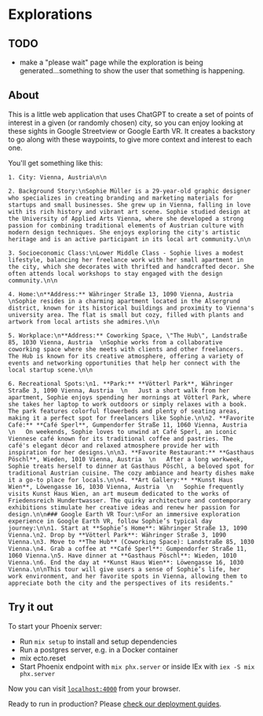 # Explorations

## TODO

- make a "please wait" page while the exploration is being generated...something to show the user that something is happening.

## About

This is a little web application that uses ChatGPT to create a set of points of interest in a given (or randomly chosen) city, so you can enjoy looking at these sights in Google Streetview or Google Earth VR. It creates a backstory to go along with these waypoints, to give more context and interest to each one.

You'll get something like this:

```plaintext
1. City: Vienna, Austria\n\n

2. Background Story:\nSophie Müller is a 29-year-old graphic designer who specializes in creating branding and marketing materials for startups and small businesses. She grew up in Vienna, falling in love with its rich history and vibrant art scene. Sophie studied design at the University of Applied Arts Vienna, where she developed a strong passion for combining traditional elements of Austrian culture with modern design techniques. She enjoys exploring the city's artistic heritage and is an active participant in its local art community.\n\n

3. Socioeconomic Class:\nLower Middle Class - Sophie lives a modest lifestyle, balancing her freelance work with her small apartment in the city, which she decorates with thrifted and handcrafted decor. She often attends local workshops to stay engaged with the design community.\n\n

4. Home:\n**Address:** Währinger Straße 13, 1090 Vienna, Austria  \nSophie resides in a charming apartment located in the Alsergrund district, known for its historical buildings and proximity to Vienna's university area. The flat is small but cozy, filled with plants and artwork from local artists she admires.\n\n

5. Workplace:\n**Address:** Coworking Space, \"The Hub\", Landstraße 85, 1030 Vienna, Austria  \nSophie works from a collaborative coworking space where she meets with clients and other freelancers. The Hub is known for its creative atmosphere, offering a variety of events and networking opportunities that help her connect with the local startup scene.\n\n

6. Recreational Spots:\n1. **Park:** **Vötterl Park**, Währinger Straße 3, 1090 Vienna, Austria  \n   Just a short walk from her apartment, Sophie enjoys spending her mornings at Vötterl Park, where she takes her laptop to work outdoors or simply relaxes with a book. The park features colorful flowerbeds and plenty of seating areas, making it a perfect spot for freelancers like Sophie.\n\n2. **Favorite Café:** **Café Sperl**, Gumpendorfer Straße 11, 1060 Vienna, Austria  \n   On weekends, Sophie loves to unwind at Café Sperl, an iconic Viennese café known for its traditional coffee and pastries. The café's elegant décor and relaxed atmosphere provide her with inspiration for her designs.\n\n3. **Favorite Restaurant:** **Gasthaus Pöschl**, Wieden, 1010 Vienna, Austria  \n   After a long workweek, Sophie treats herself to dinner at Gasthaus Pöschl, a beloved spot for traditional Austrian cuisine. The cozy ambiance and hearty dishes make it a go-to place for locals.\n\n4. **Art Gallery:** **Kunst Haus Wien**, Löwengasse 16, 1030 Vienna, Austria  \n   Sophie frequently visits Kunst Haus Wien, an art museum dedicated to the works of Friedensreich Hundertwasser. The quirky architecture and contemporary exhibitions stimulate her creative ideas and renew her passion for design.\n\n### Google Earth VR Tour:\nFor an immersive exploration experience in Google Earth VR, follow Sophie’s typical day journey:\n\n1. Start at **Sophie’s Home**: Währinger Straße 13, 1090 Vienna.\n2. Drop by **Vötterl Park**: Währinger Straße 3, 1090 Vienna.\n3. Move to **The Hub** (Coworking Space): Landstraße 85, 1030 Vienna.\n4. Grab a coffee at **Café Sperl**: Gumpendorfer Straße 11, 1060 Vienna.\n5. Have dinner at **Gasthaus Pöschl**: Wieden, 1010 Vienna.\n6. End the day at **Kunst Haus Wien**: Löwengasse 16, 1030 Vienna.\n\nThis tour will give users a sense of Sophie’s life, her work environment, and her favorite spots in Vienna, allowing them to appreciate both the city and the perspectives of its residents."

```

## Try it out

To start your Phoenix server:

- Run `mix setup` to install and setup dependencies
- Run a postgres server, e.g. in a Docker container
- mix ecto.reset
- Start Phoenix endpoint with `mix phx.server` or inside IEx with `iex -S mix phx.server`

Now you can visit [`localhost:4000`](http://localhost:4000) from your browser.

Ready to run in production? Please [check our deployment guides](https://hexdocs.pm/phoenix/deployment.html).
